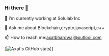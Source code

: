 ### Hi there 👋
🔭 I’m currently working at Solulab Inc 

💬 Ask me about Blockchain,crypto,javascript,c++

📫 How to reach me:axatbhardwaj@outlooi.com


[![Axat's GitHub stats](https://github-readme-stats.vercel.app/api?username=axatbhardwaj&show_icons=true&theme=radical))]

<!--
**axatbhardwaj/axatbhardwaj** is a ✨ _special_ ✨ repository because its `README.md` (this file) appears on your GitHub profile.

Here are some ideas to get you started:

- 🔭 I’m currently working on ...
- 🌱 I’m currently learning javascript , ethereum
- 👯 I’m looking to collaborate on ...
- 🤔 I’m looking for help with ...
- 
- 😄 Pronouns: ...
- ⚡ Fun fact: ...
-->
